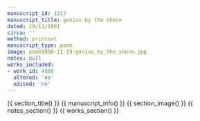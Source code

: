 ```yaml
---
manuscript_id: 1317
manuscript_title: genius by the shore
dated: 19/11/1991
circa: ''
method: printout
manuscript_type: poem
image: poem1990-11-19-genius_by_the_shore.jpg
notes: null
works_included:
- work_id: 4980
  altered: 'no'
  edited: 'no'
---
```


{{ section_title() }}
{{ manuscript_info() }}
{{ section_image() }}
{{ notes_section() }}
{{ works_section() }}
